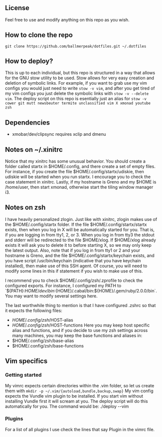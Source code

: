 License
-------
Feel free to use and modify anything on this repo as you wish.

How to clone the repo
---------------------
`git clone https://github.com/ballmerpeak/dotfiles.git ~/.dotfiles`

How to deploy?
--------------
This is up to each individual, but this repo is structured in a way that allows for the GNU stow utility to be used. Stow allows for very easy creation and deletion of symbolic links.
For example, if you want to grab use my vim configs you would just need to write `stow -v vim`, and after you get tired of my vim configs you just delete the symbolic links with `stow -v --delete vim`.
The deploy script on this repo is esentially just an alias for `stow -v cower git mutt newsbeuter termite unclassified vim X xmonad youtube zsh`

Dependencies
------------
- xmobar/dev/clipsync requires xclip and dmenu

Notes on ~/.xinitrc
-------------------
Notice that my xinitrc has some unusual behavior. You should create a folder called startx in $HOME/.config, and there create a set of empty files. For instance, if you create the file $HOME/.config/startx/udiskie, then udiskie will be started when you run startx. I encourage you to check the case statement in xinitrc.
Lastly, if my hostname is Greno and my $HOME is /home/user, then start xmonad, otherwise start the tiling window manager i3.


Notes on zsh
-------------
I have heavily personalized zlogin. Just like with xinitrc, zlogin makes use of the $HOME/.config/startx folder. If the file $HOME/.config/startx/startx exists, then when you log in X will be automatically started for you. That is, if you are logging in from tty1, 2, or 3. When you log in from tty3 the stdout and stderr will be redirected to the file $HOME/xlog. If $HOME/xlog already exists it will ask you to delete it to before starting X, so we may only keep the latest output. Also, note that if you log in from tty1 or 2 and your hostname is Greno, and the file $HOME/.config/startx/keychain exists, and you have script /usr/bin/keychain (indicative that you have keychain installed), then make use of this SSH agent. Of course, you will need to modify some lines in this if statement if you wish to make use of this.

I recommend you to check $HOME/.config/zsh/.zprofile to check the configured exports. For instance, I configured my PATH to `${PATH}:${HOME}/dev/bin:${HOME}/.cabal/bin:${HOME}/.gem/ruby/2.0.0/bin`. You may want to modify several settings here.

The last worthwhile thing to mention is that I have configured .zshrc so that it expects the following files:
- $HOME/.config/zsh/$HOST-alias
- $HOME/.config/zsh/$HOST-functions
Here you may keep host specific alias and functions, and if you decide to use my zsh settings across many machines, you may keep the base functions and aliases in:
- $HOME/.config/zsh/base-alias
- $HOME/.config/zsh/base-functions


Vim specifics
-------------

### Getting started
My vimrc expects certain directories within the .vim folder, so let us create them with `mkdir -p ~/.vim/{autoload,bundle,backup,swap}`
My vim config expects the Vundle vim plugin to be installed. If you start vim without installing Vundle first it will scream at you. The deploy script will do this automatically for you. The command would be: ./deploy --vim

### Plugins
For a list of all plugins I use check the lines that say Plugin in the vimrc file.
